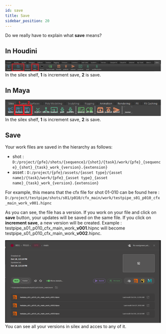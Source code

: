 ```yaml
---
id: save
title: Save
sidebar_position: 20
---
```

Do we really have to explain what **save** means?

## In Houdini
![](../../../../static/img/user_guide/actions/houdini_shelf/houdini_silex_shelf_save.PNG)           
In the silex shelf, **1** is increment save, **2** is save.

## In Maya
![](../../../../static/img/user_guide/actions/maya_shelf/maya_silex_shelf_save.png)             
In the silex shelf, **1** is increment save, **2** is save.

## Save
Your work files are saved in the hierarchy as follows:
- shot : ```D:/project/{pfe}/shots/{sequence}/{shot}/{task}/work/{pfe}_{sequence}_{shot}_{task}_work_{version}.{extension}```
- asset : ```D:/project/{pfe}/assets/{asset type}/{asset name}/{task}/work/{pfe}_{asset type}_{asset name}_{task}_work_{version}.{extension}```

For example, this means that the cfx file for shot 01-010 can be found here : ```D:/project/testpipe/shots/s01/p010/cfx_main/work/testpipe_s01_p010_cfx_main_work_v001.hipnc```

As you can see, the file has a version. If you work on your file and click on **save** button, your updates will be saved on the same file. If you click on **increment save**, a new version will be created. Example : testpipe\_s01_p010_cfx_main_work\_**v001**.hipnc will become testpipe\_s01_p010_cfx_main_work\_**v002**.hipnc.

![](../../../../static/img/user_guide/actions/save/versioning.PNG)          
You can see all your versions in silex and acces to any of it.